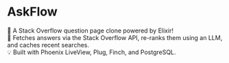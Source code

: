 # AskFlow
🚀 A Stack Overflow question page clone powered by Elixir!  
🔎 Fetches answers via the Stack Overflow API, re-ranks them using an LLM, and caches recent searches.  
💡 Built with Phoenix LiveView, Plug, Finch, and PostgreSQL.  
